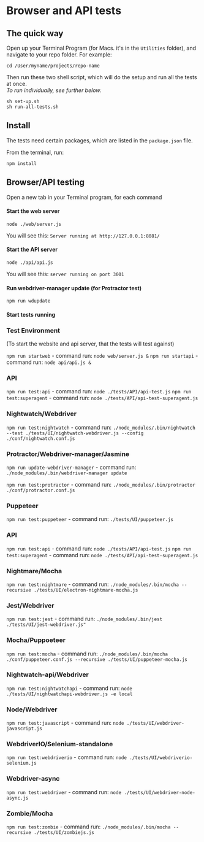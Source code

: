# Browser and API tests

## The quick way

Open up your Terminal Program (for Macs. it's in the `Utilities` folder), and navigate to your repo folder. For example:
```
cd /User/myname/projects/repo-name
```
Then run these two shell script, which will do the setup and run all the tests at once.  
_To run individually, see further below._

```
sh set-up.sh
sh run-all-tests.sh
```

## Install

The tests need certain packages, which are listed in the `package.json` file.

From the terminal, run:
```
npm install
```

## Browser/API testing

Open a new tab in your Terminal program, for each command

#### Start the web server
```
node ./web/server.js
```
You will see this:
`Server running at http://127.0.0.1:8081/`

#### Start the API server
```
node ./api/api.js
```
You will see this:
`server running on port 3001`


#### Run webdriver-manager update (for Protractor test)
```
npm run wdupdate
```

#### Start tests running

### Test Environment

(To start the website and api server, that the tests will test against)

`npm run startweb` - command run: `node web/server.js &`
`npm run startapi` - command run: `node api/api.js &`

### API

`npm run test:api` - command run: `node ./tests/API/api-test.js`
`npm run test:superagent` - command run: `node ./tests/API/api-test-superagent.js`

### Nightwatch/Webdriver

`npm run test:nightwatch` - command run: `./node_modules/.bin/nightwatch --test ./tests/UI/nightwatch-webdriver.js --config ./conf/nightwatch.conf.js`

### Protractor/Webdriver-manager/Jasmine

`npm run update-webdriver-manager` - command run: `./node_modules/.bin/webdriver-manager update`

`npm run test:protractor` - command run: `./node_modules/.bin/protractor ./conf/protractor.conf.js`

### Puppeteer

`npm run test:puppeteer` - command run: `./tests/UI/puppeteer.js`

### API

`npm run test:api` - command run: `node ./tests/API/api-test.js`
`npm run test:superagent` - command run: `node ./tests/API/api-test-superagent.js`

### Nightmare/Mocha

`npm run test:nightmare` - command run: `./node_modules/.bin/mocha --recursive ./tests/UI/electron-nightmare-mocha.js`

### Jest/Webdriver

`npm run test:jest` - command run: `./node_modules/.bin/jest ./tests/UI/jest-webdriver.js"`

### Mocha/Puppoeteer

`npm run test:mocha` - command run: `./node_modules/.bin/mocha ./conf/puppeteer.conf.js --recursive ./tests/UI/puppeteer-mocha.js`

### Nightwatch-api/Webdriver

`npm run test:nightwatchapi` - command run: `node ./tests/UI/nightwatchapi-webdriver.js -e local`

### Node/Webdriver

`npm run test:javascript` - command run: `node ./tests/UI/webdriver-javascript.js`

### WebdriverIO/Selenium-standalone

`npm run test:webdriverio` - command run: `node ./tests/UI/webdriverio-selenium.js`

### Webdriver-async

`npm run test:webdriver` - command run: `node ./tests/UI/webdriver-node-async.js`

### Zombie/Mocha

`npm run test:zombie` - command run: `./node_modules/.bin/mocha --recursive ./tests/UI/zombiejs.js`
